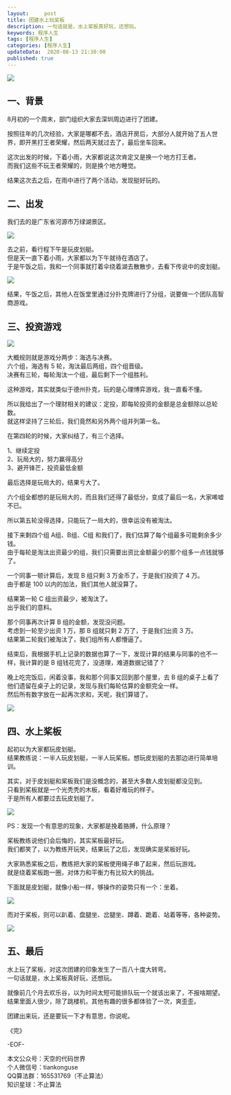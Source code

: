```yaml
---   
layout:     post  
title: 团建水上玩桨板  
description: 一句话就是，水上桨板真好玩，还想玩。  
keywords: 程序人生  
tags: [程序人生]    
categories: [程序人生]  
updateData:  2020-08-13 21:30:00  
published: true  
---  
```



![](//res2020.tiankonguse.com/images/2020/08/13/001.png)  


## 一、背景  


8月初的一个周末，部门组织大家去深圳周边进行了团建。  


按照往年的几次经验，大家是哪都不去，酒店开房后，大部分人就开始了五人世界，即开黑打王者荣耀，然后两天就过去了，最后坐车回来。  


这次出发的时候，下着小雨，大家都说这次肯定又是换一个地方打王者。  
而我们这些不玩王者荣耀的，则是换个地方睡觉。  


结果这次去之后，在雨中进行了两个活动，发现挺好玩的。  


## 二、出发


我们去的是广东省河源市万绿湖景区。  


![](//res2020.tiankonguse.com/images/2020/08/13/002.png)  


去之前，看行程下午是玩皮划艇。  
但是天一直下着小雨，大家都以为下午就待在酒店了。  
于是午饭之后，我和一个同事就打着伞绕着湖去散散步，去看下传说中的皮划艇。    


![](//res2020.tiankonguse.com/images/2020/08/13/003.png)  


结果，午饭之后，其他人在饭堂里通过分扑克牌进行了分组，说要做一个团队高智商游戏。  


## 三、投资游戏


![](//res2020.tiankonguse.com/images/2020/08/13/004.png)  


大概规则就是游戏分两步：海选与决赛。  
六个组，海选有 5 轮，淘汰最后两组，四个组晋级。  
决赛有三轮，每轮淘汰一个组，最后剩下一个组胜利。  


这种游戏，其实就类似于德州扑克，玩的是心理博弈游戏，我一直看不懂。  


所以我给出了一个理财相关的建议：定投，即每轮投资的金额是总金额除以总轮数。  
就这样坚持了三轮后，我们竟然和另外两个组并列第一名。  


在第四轮的时候，大家纠结了，有三个选择。  


1、继续定投  
2、玩局大的，努力赢得高分  
3、避开锋芒，投资最低金额  


最后选择是玩局大的，结果亏大了。  


六个组全都想的是玩局大的，而且我们还得了最低分，变成了最后一名，大家唏嘘不已。  

所以第五轮没得选择，只能玩了一局大的，很幸运没有被淘汰。  



接下来剩四个组 A组、B组、C组 和我们了，我们估算了每个组最多可能剩余多少钱。  
由于每轮是淘汰出资最少的组，我们只需要出资比金额最少的那个组多一点钱就够了。  


一个同事一顿计算后，发现 B 组只剩 3 万金币了，于是我们投资了 4 万。  
由于都是 100 以内的加法，我们其他人就没算了。  


结果第一轮 C 组出资最少，被淘汰了。  
出乎我们的意料。  


那个同事再次计算 B 组的金额，发现没问题。  
考虑到一轮至少出资 1 万，那 B 组就只剩 2 万了，于是我们出资 3 万。  
结果第二轮我们被淘汰了，我们组所有人都懵逼了。  


结束后，我根据手机上记录的数据也算了一下，发现计算的结果与同事的也不一样，我计算的是 B 组钱花完了，没道理，难道数据记错了？  


晚上吃完饭后，闲着没事，我和那个同事又回到那个屋里，去 B 组的桌子上看了他们遗留在桌子上的记录，发现与我们每轮估算的金额完全一样。  
然后所有数字放在一起再次求和，天呢，我们算错了。  


![](//res2020.tiankonguse.com/images/2020/08/13/005.png)  


## 四、水上桨板  


起初以为大家都玩皮划艇。  
结果教练说：一半人玩皮划艇，一半人玩桨板。想玩皮划艇的去那边进行简单培训。  


其实，对于皮划艇和桨板我们是没概念的，甚至大多数人皮划艇都没见到。  
只看到桨板就是一个光秃秃的木板，看着好难玩的样子。  
于是所有人都要过去玩皮划艇了。  


![](//res2020.tiankonguse.com/images/2020/08/13/006.png)  


PS：发现一个有意思的现象，大家都是挽着胳膊，什么原理？  


桨板教练说他们会后悔的，其实桨板最好玩。  
我们都笑了，以为教练开玩笑，结果玩了之后，发现确实是桨板好玩。 


大家熟悉桨板之后，教练把大家的桨板使用绳子串了起来，然后玩游戏。  
就是绕着桨板跑一圈，对体力和平衡力有比较大的挑战。  
 

下面就是皮划艇，就像小船一样，够操作的姿势只有一个：坐着。  


![](//res2020.tiankonguse.com/images/2020/08/13/007.png)  


而对于桨板，则可以趴着、盘腿坐、岔腿坐、蹲着、跪着、站着等等，各种姿势。  


![](//res2020.tiankonguse.com/images/2020/08/13/008.png)  


## 五、最后  


水上玩了桨板，对这次团建的印象发生了一百八十度大转弯。  
一句话就是，水上桨板真好玩，还想玩。  
  

就像前几个月去欢乐谷，以为时间太短可能排队玩一个就该出来了，不报啥期望。  
结果里面人很少，除了跳楼机，其他有趣的很多都体验了一次，爽歪歪。  


团建出来玩，还是要玩一下才有意思，你说呢。  


《完》  
 

-EOF-  



本文公众号：天空的代码世界  
个人微信号：tiankonguse  
QQ算法群：165531769（不止算法）  
知识星球：不止算法  

